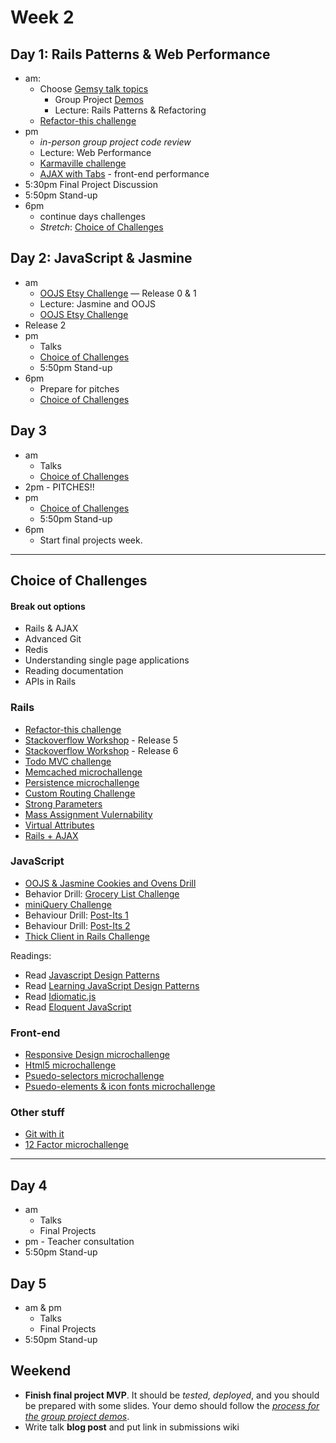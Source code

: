 
# Week 2


## Day 1: Rails Patterns & Web Performance

- am:
  - Choose [Gemsy talk topics](./gemsy_talk_topics.md)
	- Group Project [Demos](../group_project_process.md#demos)
	- Lecture: Rails Patterns & Refactoring 
  - [Refactor-this challenge](../../../../refactor-this-challenge)
- pm
	- *in-person group project code review*
	- Lecture: Web Performance
	- [Karmaville challenge](../../../../karmaville)
	- [AJAX with Tabs](../../../../ajax-tabs-challenge) - front-end
performance
- 5:30pm Final Project Discussion
- 5:50pm Stand-up
- 6pm
	- continue days challenges
	- *Stretch*: [Choice of Challenges](#choice-of-challenges)

## Day 2: JavaScript & Jasmine

- am
	- [OOJS Etsy Challenge](../../../../oo-js-etsy-challenge) &mdash; Release 0 & 1
	- Lecture: Jasmine and OOJS
	- [OOJS Etsy Challenge](../../../../oo-js-etsy-challenge)
- Release 2
- pm
	- Talks
	- [Choice of Challenges](#choice-of-challenges)
  - 5:50pm Stand-up
- 6pm
	- Prepare for pitches
	- [Choice of Challenges](#choice-of-challenges)


## Day 3

- am
	- Talks
	- [Choice of Challenges](#choice-of-challenges)
- 2pm - PITCHES!!
- pm
	- [Choice of Challenges](#choice-of-challenges)
  - 5:50pm Stand-up
- 6pm 
 	- Start final projects
week.

-----
## Choice of Challenges

#### Break out options
- Rails & AJAX
- Advanced Git
- Redis
- Understanding single page applications
- Reading documentation
- APIs in Rails

### Rails
- [Refactor-this challenge](../../../../refactor-this-challenge)
- [Stackoverflow
Workshop](../../../../stackoverflow-workshop-challenge) - Release 5
- [Stackoverflow
Workshop](../../../../stackoverflow-workshop-challenge) - Release 6
- [Todo MVC challenge](../../../todomvc-rails-challenge)
- [Memcached microchallenge](../microchallenges/memcached.md)
- [Persistence microchallenge](../microchallenges/persistence.md)
- [Custom Routing Challenge](../microchallenges/rails-routing.md)
- [Strong Parameters](../microchallenges/strong-parameters.md)
- [Mass Assignment Vulernability](../microchallenges/mass-assignment.md)
- [Virtual Attributes](../microchallenges/virtual-attributes.md)
- [Rails + AJAX](../microchallenges/rails-ajax.md)

### JavaScript
- [OOJS & Jasmine Cookies and Ovens Drill](../../../../behavior-drill-cookies-and-ovens-challenge)
- Behavior Drill: [Grocery List Challenge](../../../../behavior-drill-grocery-list-challenge)
- [miniQuery Challenge](../../../../miniQuery-challenge)
- Behaviour Drill: [Post-Its 1](../../../../behavior-drill-post-it-board-v1-challenge)
- Behaviour Drill: [Post-Its 2](../../../../behavior-drill-post-it-board-v2-challenge)
- [Thick Client in Rails Challenge](../../../../build-a-thick-client-on-rails-challenge)

Readings:
- Read [Javascript Design Patterns](http://addyosmani.com/resources/essentialjsdesignpatterns/book/)
- Read [Learning JavaScript Design Patterns](http://addyosmani.com/resources/essentialjsdesignpatterns/book/)
 - Read [Idiomatic.js](https://github.com/rwaldron/idiomatic.js/)
 - Read [Eloquent JavaScript](http://eloquentjavascript.net/)

### Front-end
- [Responsive Design microchallenge](../microchallenges/responsive_design.md)
- [Html5 microchallenge](../microchallenges/html5.md)
- [Psuedo-selectors microchallenge](../microchallenges/psuedo_selectors.md)
- [Psuedo-elements & icon fonts microchallenge](../microchallenges/psuedo_elements.md)

### Other stuff
- [Git with it](../../../../git-with-it)
- [12 Factor microchallenge](../microchallenges/12_factor.md)

-----


## Day 4

- am
	- Talks
	- Final Projects
- pm - Teacher consultation
- 5:50pm Stand-up

## Day 5

- am & pm
	- Talks
	- Final Projects
- 5:50pm Stand-up


## Weekend
 - **Finish final project MVP**.  It should be *tested, deployed*, and
    you should be prepared with some slides.  Your demo should follow
the *[process for the group  project
demos](../group_project_process#demos)*.
 - Write talk **blog post** and put link in submissions wiki
